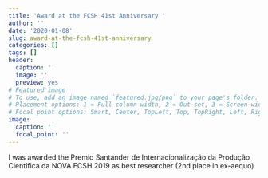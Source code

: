 ```yaml
---
title: 'Award at the FCSH 41st Anniversary '
author: ''
date: '2020-01-08'
slug: award-at-the-fcsh-41st-anniversary
categories: []
tags: []
header:
  caption: ''
  image: ''
  preview: yes
# Featured image
# To use, add an image named `featured.jpg/png` to your page's folder.
# Placement options: 1 = Full column width, 2 = Out-set, 3 = Screen-width
# Focal point options: Smart, Center, TopLeft, Top, TopRight, Left, Right, BottomLeft, Bottom, BottomRight
image:
  caption: ''
  focal_point: ''
---
```


I was awarded the Premio Santander de Internacionalização da Produção Científica da NOVA FCSH 2019 as best researcher (2nd place in ex-aequo)


